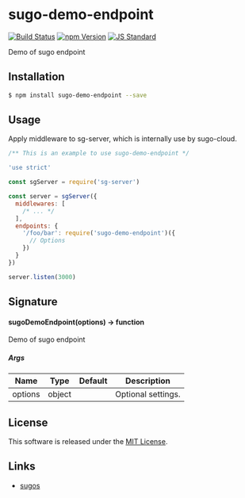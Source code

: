 sugo-demo-endpoint
==========

<!---
This file is generated by ape-tmpl. Do not update manually.
--->

<!-- Badge Start -->
<a name="badges"></a>

[![Build Status][bd_travis_com_shield_url]][bd_travis_com_url]
[![npm Version][bd_npm_shield_url]][bd_npm_url]
[![JS Standard][bd_standard_shield_url]][bd_standard_url]

[bd_repo_url]: https://github.com/realglobe-Inc/sugo-demo-endpoint
[bd_travis_url]: http://travis-ci.org/realglobe-Inc/sugo-demo-endpoint
[bd_travis_shield_url]: http://img.shields.io/travis/realglobe-Inc/sugo-demo-endpoint.svg?style=flat
[bd_travis_com_url]: http://travis-ci.com/realglobe-Inc/sugo-demo-endpoint
[bd_travis_com_shield_url]: https://api.travis-ci.com/realglobe-Inc/sugo-demo-endpoint.svg?token=aeFzCpBZebyaRijpCFmm
[bd_license_url]: https://github.com/realglobe-Inc/sugo-demo-endpoint/blob/master/LICENSE
[bd_codeclimate_url]: http://codeclimate.com/github/realglobe-Inc/sugo-demo-endpoint
[bd_codeclimate_shield_url]: http://img.shields.io/codeclimate/github/realglobe-Inc/sugo-demo-endpoint.svg?style=flat
[bd_codeclimate_coverage_shield_url]: http://img.shields.io/codeclimate/coverage/github/realglobe-Inc/sugo-demo-endpoint.svg?style=flat
[bd_gemnasium_url]: https://gemnasium.com/realglobe-Inc/sugo-demo-endpoint
[bd_gemnasium_shield_url]: https://gemnasium.com/realglobe-Inc/sugo-demo-endpoint.svg
[bd_npm_url]: http://www.npmjs.org/package/sugo-demo-endpoint
[bd_npm_shield_url]: http://img.shields.io/npm/v/sugo-demo-endpoint.svg?style=flat
[bd_standard_url]: http://standardjs.com/
[bd_standard_shield_url]: https://img.shields.io/badge/code%20style-standard-brightgreen.svg

<!-- Badge End -->


<!-- Description Start -->
<a name="description"></a>

Demo of sugo endpoint

<!-- Description End -->


<!-- Overview Start -->
<a name="overview"></a>



<!-- Overview End -->


<!-- Sections Start -->
<a name="sections"></a>

<!-- Section from "doc/guides/01.Installation.md.hbs" Start -->

<a name="section-doc-guides-01-installation-md"></a>
Installation
-----

```bash
$ npm install sugo-demo-endpoint --save
```


<!-- Section from "doc/guides/01.Installation.md.hbs" End -->

<!-- Section from "doc/guides/02.Usage.md.hbs" Start -->

<a name="section-doc-guides-02-usage-md"></a>
Usage
---------

Apply middleware to sg-server, which is internally use by sugo-cloud.

```javascript
/** This is an example to use sugo-demo-endpoint */

'use strict'

const sgServer = require('sg-server')

const server = sgServer({
  middlewares: [
    /* ... */
  ],
  endpoints: {
    '/foo/bar': require('sugo-demo-endpoint')({
      // Options
    })
  }
})

server.listen(3000)


```


<!-- Section from "doc/guides/02.Usage.md.hbs" End -->

<!-- Section from "doc/guides/03.Signature.md.hbs" Start -->

<a name="section-doc-guides-03-signature-md"></a>
Signature
-------

#### sugoDemoEndpoint(options) -> function

Demo of sugo endpoint

##### Args

| Name | Type | Default | Description |
| --- | ---- | --- | --- |
| options | object  |  | Optional settings. |


<!-- Section from "doc/guides/03.Signature.md.hbs" End -->


<!-- Sections Start -->


<!-- LICENSE Start -->
<a name="license"></a>

License
-------
This software is released under the [MIT License](https://github.com/realglobe-Inc/sugo-demo-endpoint/blob/master/LICENSE).

<!-- LICENSE End -->


<!-- Links Start -->
<a name="links"></a>

Links
------

+ [sugos](https://github.com/realglobe-Inc/sugos)

<!-- Links End -->
